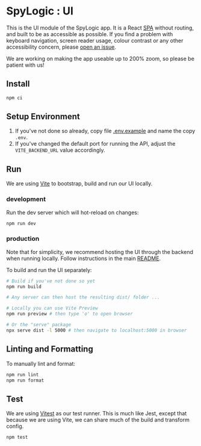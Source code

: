 # SpyLogic : UI

This is the UI module of the SpyLogic app. It is a React [SPA](https://en.wikipedia.org/wiki/Single-page_application) without routing, and built to be as
accessible as possible. If you find a problem with keyboard navigation, screen reader usage, colour contrast or any
other accessibility concern, please [open an issue](../CONTRIBUTING.md).

We are working on making the app useable up to 200% zoom, so please be patient with us!

## Install

```bash
npm ci
```

## Setup Environment

1. If you've not done so already, copy file [.env.example](.env.example) and name the copy `.env`.
1. If you've changed the default port for running the API, adjust the `VITE_BACKEND_URL` value accordingly.

## Run

We are using [Vite](https://vitejs.dev/) to bootstrap, build and run our UI locally.

### development

Run the dev server which will hot-reload on changes:

```bash
npm run dev
```

### production

Note that for simplicity, we recommend hosting the UI through the backend when running locally. Follow instructions in
the main [README](../README.md).

To build and run the UI separately:

```bash
# Build if you've not done so yet
npm run build

# Any server can then host the resulting dist/ folder ...

# Locally you can use Vite Preview
npm run preview # then type 'o' to open browser

# Or the "serve" package
npx serve dist -l 5000 # then navigate to localhost:5000 in browser
```

## Linting and Formatting

To manually lint and format:

```bash
npm run lint
npm run format
```

## Test

We are using [Vitest](https://vitest.dev/) as our test runner. This is much like Jest, except that because we are using
Vite, we can share much of the build and transform config.

```bash
npm test
```
